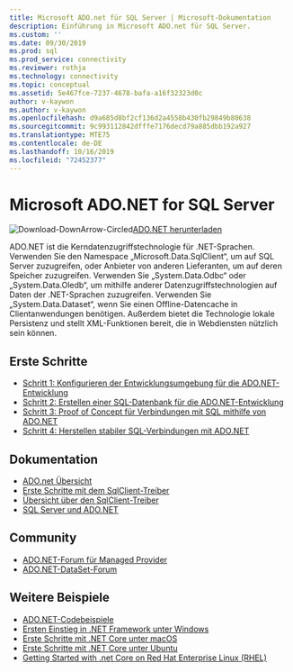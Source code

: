 ```yaml
---
title: Microsoft ADO.net für SQL Server | Microsoft-Dokumentation
description: Einführung in Microsoft ADO.net für SQL Server.
ms.custom: ''
ms.date: 09/30/2019
ms.prod: sql
ms.prod_service: connectivity
ms.reviewer: rothja
ms.technology: connectivity
ms.topic: conceptual
ms.assetid: 5e467fce-7237-4678-bafa-a16f32323d0c
author: v-kaywon
ms.author: v-kaywon
ms.openlocfilehash: d9a685d8bf2cf136d2a4558b430fb29849b80638
ms.sourcegitcommit: 9c993112842dfffe7176decd79a885dbb192a927
ms.translationtype: MTE75
ms.contentlocale: de-DE
ms.lasthandoff: 10/16/2019
ms.locfileid: "72452377"
---
```

# <a name="microsoft-adonet-for-sql-server"></a>Microsoft ADO.NET for SQL Server

![Download-DownArrow-Circled](../../ssdt/media/download.png)[ADO.NET herunterladen](../sql-connection-libraries.md#anchor-20-drivers-relational-access)

ADO.NET ist die Kerndatenzugriffstechnologie für .NET-Sprachen. Verwenden Sie den Namespace „Microsoft.Data.SqlClient“, um auf SQL Server zuzugreifen, oder Anbieter von anderen Lieferanten, um auf deren Speicher zuzugreifen. Verwenden Sie „System.Data.Odbc“ oder „System.Data.Oledb“, um mithilfe anderer Datenzugriffstechnologien auf Daten der .NET-Sprachen zuzugreifen. Verwenden Sie „System.Data.Dataset“, wenn Sie einen Offline-Datencache in Clientanwendungen benötigen. Außerdem bietet die Technologie lokale Persistenz und stellt XML-Funktionen bereit, die in Webdiensten nützlich sein können.  
  
## <a name="getting-started"></a>Erste Schritte  
* [Schritt 1: Konfigurieren der Entwicklungsumgebung für die ADO.NET-Entwicklung](step-1-configure-development-environment-ado-net-development.md)  
* [Schritt 2: Erstellen einer SQL-Datenbank für die ADO.NET-Entwicklung](step-2-create-sql-database-ado-net-development.md)  
* [Schritt 3: Proof of Concept für Verbindungen mit SQL mithilfe von ADO.NET](step-3-connect-sql-ado-net.md)  
* [Schritt 4: Herstellen stabiler SQL-Verbindungen mit ADO.NET](step-4-connect-resiliently-sql-ado-net.md)  
  
## <a name="documentation"></a>Dokumentation  
* [ADO.net Übersicht](https://msdn.microsoft.com/library/e80y5yhx.aspx)
* [Erste Schritte mit dem SqlClient-Treiber](get-started-sqlclient-driver.md)  
* [Übersicht über den SqlClient-Treiber](overview-sqlclient-driver.md)  
* [SQL Server und ADO.NET](./sql/index.md)
  
## <a name="community"></a>Community  
* [ADO.NET-Forum für Managed Provider](https://social.msdn.microsoft.com/Forums/adodotnetdataproviders/threads/)  
* [ADO.NET-DataSet-Forum](https://social.msdn.microsoft.com/Forums/adodotnetdataset/threads)  
  
## <a name="more-samples"></a>Weitere Beispiele  
* [ADO.NET-Codebeispiele](https://msdn.microsoft.com/library/dw70f090.aspx)  
* [Ersten Einstieg in .NET Framework unter Windows](https://www.microsoft.com/sql-server/developer-get-started/csharp/win/)
* [Erste Schritte mit .NET Core unter macOS](https://www.microsoft.com/sql-server/developer-get-started/csharp/macos/)
* [Erste Schritte mit .NET Core unter Ubuntu](https://www.microsoft.com/sql-server/developer-get-started/csharp/ubuntu/)
* [Getting Started with .net Core on Red Hat Enterprise Linux (RHEL)](https://www.microsoft.com/sql-server/developer-get-started/csharp/rhel/)
  

